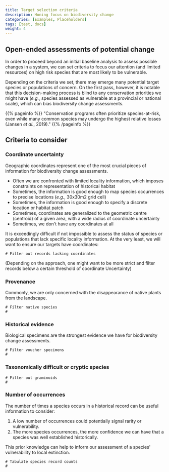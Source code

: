 ```yaml
---
title: Target selection criteria
description: Honing focus on biodiversity change
categories: [Examples, Placeholders]
tags: [test, docs]
weight: 4
---
```


## Open-ended assessments of potential change

In order to proceed beyond an initial baseline analysis to assess possible changes in a system, we can set
criteria to focus our attention (and limited resources) on high risk species that are most likely to be vulnerable.

Depending on the criteria we set, there may emerge many potential target species or populations of concern.
On the first pass, however, it is notable that this decision-making process is blind to any conservation priorities 
we might have (*e.g.*, species assessed as vulnerable at a provincial or national scale), which can bias biodiversity 
change assessments.

{{% pageinfo %}}
"Conservation programs often prioritize species-at-risk, even while many common species may undergo the highest relative losses (Jansen *et al.*, 2019)."
{{% /pageinfo %}}


## Criteria to consider

### Coordinate uncertainty

Geographic coordinates represent one of the most crucial pieces of information for biodiversity change assessments.

* Often we are confronted with limited locality information, which imposes constraints on representation of historical habitat
* Sometimes, the information is good enough to map species occurrences to precise locations (*e.g.*, 30x30m2 grid cell)
* Sometimes, the information is good enough to specify a discrete location or habitat patch
* Sometimes, coordinates are generalized to the geometric centre (centroid) of a given area, with a wide radius of coordinate uncertainty
* Sometimes, we don't have any coordinates at all

It is exceedingly difficult if not impossible to assess the status of species or populations that lack specific locality information.
At the very least, we will want to ensure our targets have coordinates:

```
# Filter out records lacking coordinates
```

(Depending on the approach, one might want to be more strict and filter records below a certain threshold of coordinate Uncertainty)

### Provenance

Commonly, we are only concerned with the disappearance of native plants from the landscape.

```
# Filter native species
# 
```

### Historical evidence

Biological specimens are the strongest evidence we have for biodiversity change assessments.

```
# Filter voucher specimens
# 
```

### Taxonomically difficult or cryptic species

```
# Filter out graminoids
# 
```

### Number of occurrences

The number of times a species occurs in a historical record can be useful information to consider:

1) A low number of occurrences could potentially signal rarity or vulnerability. 
2) The more species occurrences, the more confidence we can have that a species was well established historically.

This prior knowledge can help to inform our assessment of a species' vulnerability to local extinction.

```
# Tabulate species record counts
#
```
